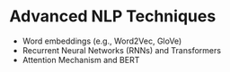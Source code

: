 # Advanced NLP Techniques

* Word embeddings (e.g., Word2Vec, GloVe)
* Recurrent Neural Networks (RNNs) and Transformers
* Attention Mechanism and BERT
